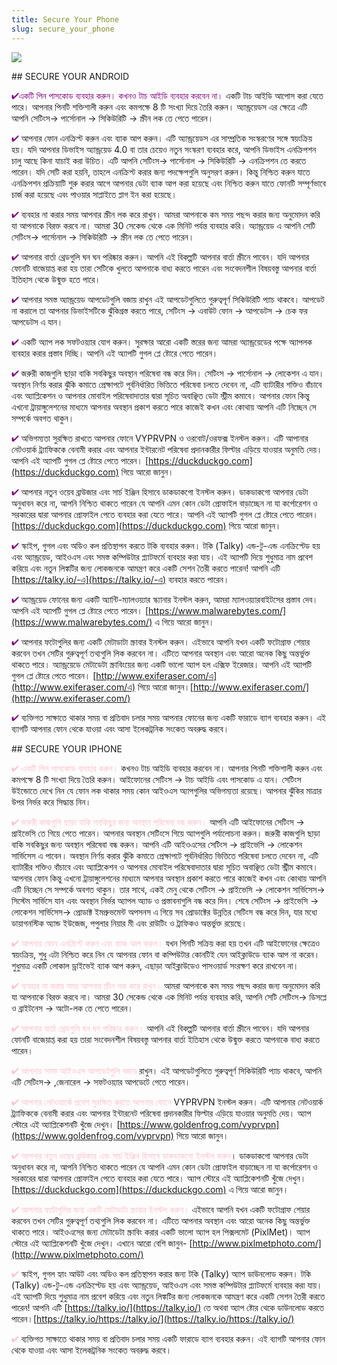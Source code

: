 ```yaml
---
title: Secure Your Phone
slug: secure_your_phone
---
```


![](/images/coverchap_3.jpg)


<div class="SECPHONE_H2" markdown="1">## SECURE YOUR ANDROID</div>




<span class="leadtip" style="color:purple"><span class="leadtip" style="color:purple"><span class="leadtip" style="color:purple"><span class="leadtip" style="color:purple">✔</span></span></span>একটি পিন পাসকোড ব্যবহার করুন। কখনও টাচ আইডি ব্যবহার করবেন না।</span> একটি টাচ আইডি আপোস করা যেতে পারে। আপনার পিনটি শক্তিশালী করুন এবং কমপক্ষে 8 টি সংখ্যা দিয়ে তৈরি করুন। অ্যান্ড্রয়েডস এর ক্ষেত্রে এটি আপনি সেটিংস→ পার্সোনাল → সিকিউরিটি → স্ক্রীন লক তে পেতে পারেন।

<span class="leadtip" style="color:purple"><span class="leadtip" style="color:purple"><span class="leadtip" style="color:purple">✔</span></span></span> আপনার ফোন এনক্রিপ্ট করুন এবং ব্যাক আপ করুন। এটি অ্যান্ড্রয়েডস এর সাম্প্রতিক সংস্করণের সঙ্গে স্বয়ংক্রিয় হয়। যদি আপনার ডিভাইস অ্যান্ড্রয়েড 4.0 বা তার চেয়েও নতুন সংস্করণ ব্যবহার করে, আপনি ডিভাইস এনক্রিপশন চালু আছে কিনা যাচাই করা উচিত। এটি আপনি সেটিংস→ পার্সোনাল → সিকিউরিটি → এনক্রিপশন তে করতে পারেন। যদি সেটি করা হয়নি, তাহলে এনক্রিপ্ট করার জন্য পদক্ষেপগুলি অনুসরণ করুন। কিন্তু নিশ্চিত করুন যাতে এনক্রিপশন প্রক্রিয়াটি শুরু করার আগে আপনার ডেটা ব্যাক আপ করা হয়েছে এবং নিশ্চিত করুন যাতে ফোনটি সম্পূর্ণভাবে চার্জ করা হয়েছে এবং পাওয়ার সাপ্লাইতে প্লাগ ইন করা হয়েছে। 

<span class="leadtip" style="color:purple"><span class="leadtip" style="color:purple"><span class="leadtip" style="color:purple">✔</span></span></span> ব্যবহার না করার সময় আপনার স্ক্রীন লক করে রাখুন। আমরা আপনাকে কম সময় পছন্দ করার জন্য অনুমোদন করি যা আপনাকে বিরক্ত করবে না। আমরা 30 সেকেন্ড থেকে এক মিনিট পর্যন্ত ব্যবহার করি। অ্যান্ড্রয়েড এ আপনি সেটি সেটিংস→ পার্সোনাল → সিকিউরিটি → স্ক্রীন লক তে পেতে পারেন। 

<span class="leadtip" style="color:purple"><span class="leadtip" style="color:purple"><span class="leadtip" style="color:purple">✔</span></span></span> আপনার বার্তা থ্রেডগুলি ঘন ঘন পরিষ্কার করুন।  আপনি এই বিকল্পটি আপনার বার্তা স্ক্রীনে পাবেন। যদি আপনার ফোনটি বাজেয়াপ্ত করা হয় তারা সেটিকে খুলতে আপনাকে বাধ্য করতে পারেন এবং সংবেদনশীল বিষয়বস্তু আপনার বার্তা ইতিহাস থেকে উন্মুক্ত হতে পারে।




<span class="leadtip" style="color:purple"><span class="leadtip" style="color:purple"><span class="leadtip" style="color:purple"><span class="leadtip" style="color:purple">✔</span></span></span></span> আপনার সমস্ত অ্যান্ড্রয়েড আপডেটগুলি বজায় রাখুন এই আপডেটগুলিতে গুরুত্বপূর্ণ সিকিউরিটি প্যাচ থাকবে। আপডেট না করালে তা আপনার ডিভাইসটিকে ঝুঁকিগ্রস্ত করতে পারে, সেটিংস → এবাউট ফোন → আপডেটস → চেক ফর আপডেটস এ যান। 

<span class="leadtip" style="color:purple"><span class="leadtip" style="color:purple"><span class="leadtip" style="color:purple"><span class="leadtip" style="color:purple">✔</span></span></span></span> একটি অ্যাপ লক সফটওয়্যার যোগ করুন। সুরক্ষার আরো একটি স্তরের জন্য আমরা অ্যান্ড্রয়েডের পক্ষে অ্যাপলক ব্যবহার করার প্রস্তাব দিচ্ছি। আপনি এই অ্যাপটি গুগল প্লে ষ্টোরে পেতে পারেন।

<span class="leadtip" style="color:purple"><span class="leadtip" style="color:purple"><span class="leadtip" style="color:purple"><span class="leadtip" style="color:purple">✔</span></span></span></span> জরুরী কাজগুলি ছাড়া বাকি সবকিছুর অবস্থান পরিষেবা বন্ধ করে দিন। সেটিংস → পার্সোনাল → লোকেশন এ যান। অবস্থান নির্ণয় করার ঝুঁকি কমাতে প্রেক্ষাপটে পূর্বনির্ধারিত ভিত্তিতে পরিষেবা চলতে দেবেন না, এটি ব্যাটারীর শক্তিও বাঁচাবে এবং অ্যাপ্লিকেশন ও আপনার মোবাইল পরিষেবাদাতার দ্বারা সূচিত অবাঞ্ছিত ডেটা স্ট্রীম কমাবে। আপনার ফোন কিন্তু এখনো ট্রায়াঙ্গুলেশনের মাধ্যমে আপনার অবস্থান প্রকাশ করতে পারে কাজেই কখন এবং কোথায় আপনি এটি নিচ্ছেন সে সম্পর্কে অবগত থাকুন। 

<span class="leadtip" style="color:purple"><span class="leadtip" style="color:purple"><span class="leadtip" style="color:purple"><span class="leadtip" style="color:purple">✔</span></span></span></span> অভিগম্যতা সুরক্ষিত রাখতে আপনার ফোনে VYPRVPN ও ওরবোট/ওরফক্স ইনস্টল করুন। এটি আপানার নেটওয়ার্ক ট্র্যাফিককে বেনামী করার এবং আপনার ইন্টারনেট পরিষেবা প্রদানকারীর ফিল্টার এড়িয়ে যাওয়ার অনুমতি দেয়। আপনি এই অ্যাপটি গুগল প্লে ষ্টোরে পেতে পারেন। [https://duckduckgo.com](https://duckduckgo.com) গিয়ে আরো জানুন।




<span class="leadtip" style="color:purple"><span class="leadtip" style="color:purple"><span class="leadtip" style="color:purple">✔</span></span></span> আপনার নতুন ওয়েব ব্রাউজার এবং সার্চ ইঞ্জিন হিসাবে ডাকডাকগো ইনস্টল করুন। ডাকডাকগো আপনার ডেটা অনুধাবন করে না, আপনি নিশ্চিত থাকতে পারেন যে আপনি এমন কোন ডেটা প্রোফাইল বাড়াচ্ছেন না যা কর্পোরেশন ও সরকারের দ্বারা আপনার প্রোফাইল পেতে ব্যবহার করা যেতে পারে। আপনি এই অ্যাপটি গুগল প্লে ষ্টোরে পেতে পারেন। [https://duckduckgo.com](https://duckduckgo.com) গিয়ে আরো জানুন।

<span class="leadtip" style="color:purple"><span class="leadtip" style="color:purple"><span class="leadtip" style="color:purple">✔</span></span></span> স্কাইপ, গুগল এবং অডিও কল প্রতিস্থাপন করতে টকি ব্যবহার করুন। টকি (Talky) এন্ড-টু-এন্ড এনক্রিপ্টেড হয় এবং অ্যান্ড্রয়েড, আইওএস এবং সমস্ত কম্পিউটার প্ল্যাটফর্মে ব্যবহার করা যায়। এই অ্যাপটি দিয়ে শুধুমাত্র নাম প্রবেশ করিয়ে এবং নতুন লিঙ্কটির জন্য লোকজনকে আমন্ত্রণ করে একটি সেশন তৈরী করতে পারেন! আপনি এটি [https://talky.io/-এ](https://talky.io/-এ) ব্যবহার করতে পারেন।

<span class="leadtip" style="color:purple"><span class="leadtip" style="color:purple"><span class="leadtip" style="color:purple">✔</span></span></span> অ্যান্ড্রয়েড ফোনের জন্য একটি অ্যান্টি-ম্যালওয়্যার স্ক্যানার ইনস্টল করুন, আমরা ম্যালওয়্যারবাইটসের প্রস্তাব দেব। আপনি এই অ্যাপটি গুগল প্লে ষ্টোরে পেতে পারেন। [https://www.malwarebytes.com/](https://www.malwarebytes.com/) এ গিয়ে আরো জানুন।

<span class="leadtip" style="color:purple"><span class="leadtip" style="color:purple"><span class="leadtip" style="color:purple">✔</span></span></span> আপনার ফটোগুলির জন্য একটি মেটাডাটা স্ক্রাবার ইনস্টল করুন। এইভাবে আপনি যখন একটি ফটোগ্রাফ শেয়ার করবেন তখন সেটির গুরুত্বপূর্ণ তথ্যগুলি লিক করবেন না। এটিতে আপনার অবস্থান এবং আরো অনেক কিছু অন্তর্ভুক্ত থাকতে পারে। অ্যান্ড্রয়েডে মেটাডেটা স্ক্রাবিংয়ের জন্য একটি ভালো অ্যাপ হল এক্সিফ ইরেজার। আপনি এই অ্যাপটি গুগল প্লে ষ্টোরে পেতে পারেন।  [http://www.exiferaser.com/এ](http://www.exiferaser.com/এ) গিয়ে আরো জানুন।[http://www.exiferaser.com/](http://www.exiferaser.com/)

<span class="leadtip" style="color:purple"><span class="leadtip" style="color:purple"><span class="leadtip" style="color:purple">✔</span></span></span> ব্যক্তিগত সাক্ষাতে থাকার সময় বা প্রতিবাদ চলার সময় আপনার ফোনের জন্য একটি ফারাডে ব্যাগ ব্যবহার করুন। এই ব্যাগটি আপনার ফোন থেকে যাওয়া এবং আসা ইলেকট্রনিক সংকেত অবরুদ্ধ করবে।

<div class="SECPHONE_H2" markdown="1">## SECURE YOUR IPHONE</div>






<span class="leadtip" style="color:pink">✔ একটি পিন পাসকোড ব্যবহার করুন।</span> কখনও টাচ আইডি ব্যবহার করবেন না। আপনার পিনটি শক্তিশালী করুন এবং কমপক্ষে 8 টি সংখ্যা দিয়ে তৈরি করুন। আইফোনের সেটিংস → টাচ আইডি এবং পাসকোড এ যান। সেটিংস উইন্ডোতে দেখে নিন যে ফোন লক থাকার সময় কোন আইওএস অ্যাপগুলির অভিগম্যতা রয়েছে। আপনার ঝুঁকির মাত্রার উপর নির্ভর করে সিদ্ধান্ত নিন।

<span class="leadtip" style="color:pink">✔ জরুরী কাজগুলি ছাড়া বাকি সবকিছুর জন্য অবস্থান পরিষেবা বন্ধ করুন।</span> আপনি এটি আইফোনের সেটিংস → প্রাইভেসি তে গিয়ে পেতে পারেন। আপনার অবস্থান সেটিংসে গিয়ে অ্যাপগুলি পর্যালোচনা করুন। জরুরী কাজগুলি ছাড়া বাকি সবকিছুর জন্য অবস্থান পরিষেবা বন্ধ করুন। আপনি এটি আইওএসের সেটিংস → প্রাইভেসি → লোকেশন সার্ভিসেস এ পাবেন। অবস্থান নির্ণয় করার ঝুঁকি কমাতে প্রেক্ষাপটে পূর্বনির্ধারিত ভিত্তিতে পরিষেবা চলতে দেবেন না, এটি ব্যাটারীর শক্তিও বাঁচাবে এবং অ্যাপ্লিকেশন ও আপনার মোবাইল পরিষেবাদাতার দ্বারা সূচিত অবাঞ্ছিত ডেটা স্ট্রীম কমাবে। আপনার ফোন কিন্তু এখনো ট্রায়াঙ্গুলেশনের মাধ্যমে আপনার অবস্থান প্রকাশ করতে পারে কাজেই কখন এবং কোথায় আপনি এটি নিচ্ছেন সে সম্পর্কে অবগত থাকুন। তার সাথে, একই মেনু থেকে সেটিংস → প্রাইভেসি → লোকেশন সার্ভিসেস→  সিস্টেম সার্ভিসে যান এবং অবস্থান নির্ভর অ্যাপল অ্যাড ও প্রস্তাবনাগুলি বন্ধ করে দিন। শেষে সেটিংস → প্রাইভেসি → লোকেশন সার্ভিসেস→  প্রোডাক্ট ইমপ্রুভমেন্ট অপসনস এ গিয়ে সব প্রোডাক্টের উন্নতির সেটিংস বন্ধ করে দিন, যার মধ্যে ডায়াগনস্টিক অ্যান্ড ইউজেজ, পপুলার নিয়ার মী এবং রাউটিং ও ট্রাফিকও অন্তর্ভুক্ত রয়েছে।




<span class="leadtip" style="color:pink">✔ আপনার ফোন এনক্রিপ্ট করুন এবং ব্যাক আপ করুন।</span> যখন পিনটি সক্রিয় করা হয় তখন এটি আইফোনের ক্ষেত্রেও স্বয়ংক্রিয়, শুধু এটা নিশ্চিত করে নিন যে আপনার ফোন বা কম্পিউটার কোনটিই যেন আইক্লাউডে ব্যাক আপ না করেন। শুধুমাত্র একটি লোকাল ড্রাইভেই ব্যাক আপ করুন, এছাড়া আইক্লাউডেও পাসওয়ার্ড সংরক্ষণ করে রাখবেন না।

<span class="leadtip" style="color:pink">✔ ব্যবহার না করার সময় আপনার স্ক্রীন লক করে রাখুন।</span> আমরা আপনাকে কম সময় পছন্দ করার জন্য অনুমোদন করি যা আপনাকে বিরক্ত করবে না। আমরা 30 সেকেন্ড থেকে এক মিনিট পর্যন্ত ব্যবহার করি, আপনি সেটি সেটিংস→ ডিসপ্লে ও ব্রাইটনেস → অটো-লক তে পেতে পারেন।

<span class="leadtip" style="color:pink">✔ আপনার বার্তা থ্রেডগুলি ঘন ঘন পরিষ্কার করুন।</span> আপনি এই বিকল্পটি আপনার বার্তা স্ক্রীনে পাবেন। যদি আপনার ফোনটি বাজেয়াপ্ত করা হয় তারা সংবেদনশীল বিষয়বস্তু আপনার বার্তা ইতিহাস থেকে উন্মুক্ত করতে আপনাকে বাধ্য করতে পারেন।

<span class="leadtip" style="color:pink">✔ আপনার সমস্ত আইওএস আপডেটগুলি বজায়</span> রাখুন। এই আপডেটগুলিতে গুরুত্বপূর্ণ সিকিউরিটি প্যাচ থাকবে, আপনি এটি সেটিংস→ ,জেনারেল → সফটওয়্যার আপডেটে পেতে পারেন।

<span class="leadtip" style="color:pink">✔ আপনার নেটওয়ার্কে প্রবেশ সুরক্ষিত করতে আপনার ফোনে</span> VYPRVPN ইনস্টল করুন। এটি আপানার নেটওয়ার্ক ট্র্যাফিককে বেনামী করার এবং আপনার ইন্টারনেট পরিষেবা প্রদানকারীর ফিল্টার এড়িয়ে যাওয়ার অনুমতি দেয়। অ্যাপ স্টোরে এই অ্যাপ্লিকেশনটি খুঁজে দেখুন। [https://www.goldenfrog.com/vyprvpn](https://www.goldenfrog.com/vyprvpn) গিয়ে আরো জানুন।




<span class="leadtip" style="color:pink"><span class="leadtip" style="color:pink"><span class="leadtip" style="color:pink">✔</span></span> আপনার নতুন ওয়েব ব্রাউজার এবং সার্চ ইঞ্জিন হিসাবে ডাকডাকগো ইনস্টল করুন</span>। ডাকডাকগো আপনার ডেটা অনুধাবন করে না, আপনি নিশ্চিত থাকতে পারেন যে আপনি এমন কোন ডেটা প্রোফাইল বাড়াচ্ছেন না যা কর্পোরেশন ও সরকারের দ্বারা আপনার প্রোফাইল পেতে ব্যবহার করা যেতে পারে। অ্যাপ স্টোরে এই অ্যাপ্লিকেশনটি খুঁজে দেখুন। [https://duckduckgo.com](https://duckduckgo.com) এ গিয়ে আরো জানুন।

<span class="leadtip" style="color:pink"><span class="leadtip" style="color:pink"><span class="leadtip" style="color:pink">✔</span></span> আপনার ফটোগুলির জন্য একটি মেটাডাটা স্ক্রাবার ইনস্টল করুন।</span> এইভাবে আপনি যখন একটি ফটোগ্রাফ শেয়ার করবেন তখন সেটির গুরুত্বপূর্ণ তথ্যগুলি লিক করবেন না। এটিতে আপনার অবস্থান এবং আরো অনেক কিছু অন্তর্ভুক্ত থাকতে পারে। আইওএসের জন্য মেটাডেটা স্ক্রাবিং করার একটি ভালো অ্যাপ হল পিক্সলমেট (PixlMet)। অ্যাপ স্টোরে এই অ্যাপ্লিকেশনটি খুঁজে দেখুন। এখানে আরো বেশি জানুন- [http://www.pixlmetphoto.com/](http://www.pixlmetphoto.com/)

<span class="leadtip" style="color:pink"><span class="leadtip" style="color:pink">✔</span></span> স্কাইপ, গুগল হ্যাং আউট এবং অডিও কল প্রতিস্থাপন করার জন্য টকি (Talky) অ্যাপ ডাউনলোড করুন। টকি (Talky) এন্ড-টু-এন্ড এনক্রিপ্টেড হয় এবং অ্যান্ড্রয়েড, আইওএস এবং সমস্ত কম্পিউটার প্ল্যাটফর্মে ব্যবহার করা যায়। এই অ্যাপটি দিয়ে শুধুমাত্র নাম প্রবেশ করিয়ে এবং নতুন লিঙ্কটির জন্য লোকজনকে আমন্ত্রণ করে একটি সেশন তৈরী করতে পারেন! আপনি এটি [https://talky.io/](https://talky.io/) তে অথবা অ্যাপ ষ্টোর থেকে ডাউনলোড করতে পারেন।[https://talky.io/https://talky.io/](https://talky.io/https://talky.io/)

<span class="leadtip" style="color:pink"><span class="leadtip" style="color:pink">✔</span></span> ব্যক্তিগত সাক্ষাতে থাকার সময় বা প্রতিবাদ চলার সময় একটি ফারাডে ব্যাগ ব্যবহার করুন। এই ব্যাগটি আপনার ফোন থেকে যাওয়া এবং আসা ইলেকট্রনিক সংকেত অবরুদ্ধ করবে।